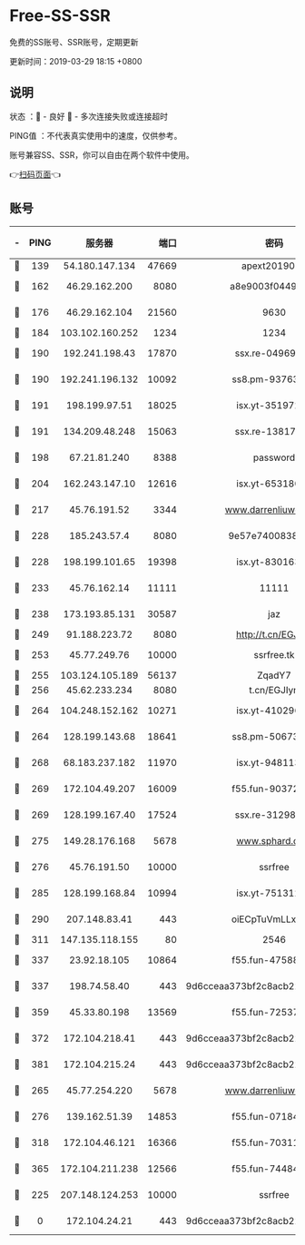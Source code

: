 # Free-SS-SSR

免费的SS账号、SSR账号，定期更新

更新时间：2019-03-29 18:15 +0800

## 说明

状态     ：🙂 - 良好 🙁 - 多次连接失败或连接超时

PING值   ：不代表真实使用中的速度，仅供参考。

账号兼容SS、SSR，你可以自由在两个软件中使用。

👉[扫码页面](https://liesauer.github.io/Free-SS-SSR/)👈

## 账号

|-|PING|服务器|端口|密码|加密方式|区域|
|:----:|:----:|:-----:|-----:|:----:|:----:|:----:|
|🙂|139|54.180.147.134|47669|apext2019001|chacha20|KR|
|🙂|162|46.29.162.200|8080|a8e9003f0449cea5|chacha20-ietf|RU|
|🙂|176|46.29.162.104|21560|9630|aes-128-ctr|RU|
|🙂|184|103.102.160.252|1234|1234|rc4-md5|JP|
|🙂|190|192.241.198.43|17870|ssx.re-04969397|aes-256-cfb|US|
|🙂|190|192.241.196.132|10092|ss8.pm-93763779|aes-256-cfb|US|
|🙂|191|198.199.97.51|18025|isx.yt-35197208|aes-256-cfb|US|
|🙂|191|134.209.48.248|15063|ssx.re-13817997|aes-256-cfb|US|
|🙂|198|67.21.81.240|8388|password|aes-256-cfb|US|
|🙂|204|162.243.147.10|12616|isx.yt-65318053|aes-256-cfb|US|
|🙂|217|45.76.191.52|3344|www.darrenliuwei.com|aes-256-cfb|JP|
|🙂|228|185.243.57.4|8080|9e57e7400838a01e|chacha20-ietf|US|
|🙂|228|198.199.101.65|19398|isx.yt-83016389|aes-256-cfb|US|
|🙂|233|45.76.162.14|11111|11111|aes-256-cfb|SG|
|🙂|238|173.193.85.131|30587|jaz|aes-256-cfb|US|
|🙂|249|91.188.223.72|8080|http://t.cn/EGJIyrl|rc4-md5|RU|
|🙂|253|45.77.249.76|10000|ssrfree.tk|aes-256-cfb|SG|
|🙂|255|103.124.105.189|56137|ZqadY7|chacha20|US|
|🙂|256|45.62.233.234|8080|t.cn/EGJIyrl|rc4-md5|CA|
|🙂|264|104.248.152.162|10271|isx.yt-41029638|aes-256-cfb|SG|
|🙂|264|128.199.143.68|18641|ss8.pm-50673139|aes-256-cfb|SG|
|🙂|268|68.183.237.182|11970|isx.yt-94811396|aes-256-cfb|SG|
|🙂|269|172.104.49.207|16009|f55.fun-90372646|aes-256-cfb|SG|
|🙂|269|128.199.167.40|17524|ssx.re-31298254|aes-256-cfb|SG|
|🙂|275|149.28.176.168|5678|www.sphard.com|aes-256-cfb|AU|
|🙂|276|45.76.191.50|10000|ssrfree|aes-256-cfb|SG|
|🙂|285|128.199.168.84|10994|isx.yt-75131252|aes-256-cfb|SG|
|🙂|290|207.148.83.41|443|oiECpTuVmLLxk4Ts|aes-256-cfb|AU|
|🙂|311|147.135.118.155|80|2546|chacha20|US|
|🙂|337|23.92.18.105|10864|f55.fun-47588701|aes-256-cfb|US|
|🙂|337|198.74.58.40|443|9d6cceaa373bf2c8acb22e60b6a58be6|aes-256-cfb|US|
|🙂|359|45.33.80.198|13569|f55.fun-72537526|aes-256-cfb|US|
|🙂|372|172.104.218.41|443|9d6cceaa373bf2c8acb22e60b6a58be6|aes-256-cfb|US|
|🙂|381|172.104.215.24|443|9d6cceaa373bf2c8acb22e60b6a58be6|aes-256-cfb|US|
|🙂|265|45.77.254.220|5678|www.darrenliuwei.com|aes-256-cfb|SG|
|🙂|276|139.162.51.39|14853|f55.fun-07184918|aes-256-cfb|SG|
|🙂|318|172.104.46.121|16366|f55.fun-70311156|aes-256-cfb|SG|
|🙂|365|172.104.211.238|12566|f55.fun-74484469|aes-256-cfb|US|
|🙁|225|207.148.124.253|10000|ssrfree|aes-256-cfb|SG|
|🙁|0|172.104.24.21|443|9d6cceaa373bf2c8acb22e60b6a58be6|aes-256-cfb|US|
